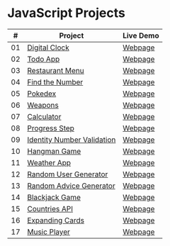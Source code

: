 # JavaScript Projects


|  #  | Project                                                                                 | Live Demo                                                           |
| :-: | --------------------------------------------------------------------------------------- | ------------------------------------------------------------------- |
| 01  | [Digital Clock](https://github.com/kadirzkaya/Digital-Clock)                            | [Webpage](https://kadirzkaya.github.io/Digital-Clock/)              |
| 02  | [Todo App](https://github.com/kadirzkaya/Todo-App)                                      | [Webpage](https://kadirzkaya.github.io/Todo-App/)               |
| 03  | [Restaurant Menu](https://github.com/kadirzkaya/Restaurant-Menu)                        | [Webpage](https://kadirzkaya.github.io/Restaurant-Menu/)            |
| 04  | [Find the Number](https://github.com/kadirzkaya/Find-Number)                            | [Webpage](https://kadirzkaya.github.io/Find-Number/)            |
| 05  | [Pokedex](https://github.com/kadirzkaya/Pokedex)                                        | [Webpage](https://kadirzkaya.github.io/Pokedex/)                    |
| 06  | [Weapons](https://github.com/kadirzkaya/Weapons)                                        | [Webpage](https://kadirzkaya.github.io/Weapons/)                    |
| 07  | [Calculator](https://github.com/kadirzkaya/Calculator)                                  | [Webpage](https://kadirzkaya.github.io/Calculator/)                 |
| 08  | [Progress Step](https://github.com/kadirzkaya/Progress-Step)                            | [Webpage](https://kadirzkaya.github.io/Progress-Step/)           |
| 09  | [Identity Number Validation](https://github.com/kadirzkaya/TC-Validation)               | [Webpage](https://kadirzkaya.github.io/TC-Validation/)              |
| 10  | [Hangman Game](https://github.com/kadirzkaya/Hangman-Game)                              | [Webpage](https://kadirzkaya.github.io/Hangman-Game/)               |
| 11  | [Weather App](https://github.com/kadirzkaya/Weather-App)                                | [Webpage](https://kadirzkaya.github.io/Weather-App/)                |
| 12  | [Random User Generator](https://github.com/kadirzkaya/Random-User-Generator)            | [Webpage](https://kadirzkaya.github.io/Random-User-Generator/)      |
| 13  | [Random Advice Generator](https://github.com/kadirzkaya/Random-Advice-Generator)        | [Webpage](https://kadirzkaya.github.io/Random-Advice-Generator/)    |
| 14  | [Blackjack Game](https://github.com/kadirzkaya/Blackjack-Game)                          | [Webpage](https://kadirzkaya.github.io/Blackjack-Game/)                  |
| 15  | [Countries API](https://github.com/kadirzkaya/Countries-Api)                            | [Webpage](https://kadirzkaya.github.io/Countries-Api/)                  |
| 16  | [Expanding Cards](https://github.com/kadirzkaya/Expanding-Cards)                        | [Webpage](https://kadirzkaya.github.io/Expanding-Cards/)               |
| 17  | [Music Player](https://github.com/kadirzkaya/Music-Player)                              | [Webpage](https://kadirzkaya.github.io/Music-Player/)                |
